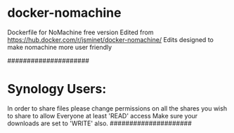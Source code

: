 # docker-nomachine
Dockerfile for NoMachine free version
Edited from https://hub.docker.com/r/jsminet/docker-nomachine/
Edits designed to make nomachine more user friendly


#####################
# Synology Users:

In order to share files please change permissions on all the shares you wish to share to allow Everyone at least 'READ' access
Make sure your downloads are set to 'WRITE' also.
#####################

